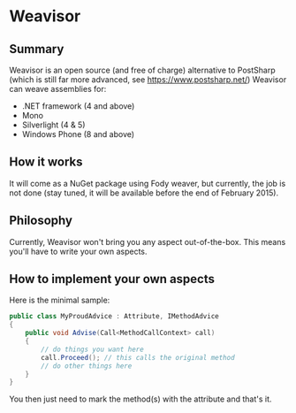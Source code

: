 # Weavisor

## Summary

Weavisor is an open source (and free of charge) alternative to PostSharp (which is still far more advanced, see https://www.postsharp.net/)
Weavisor can weave assemblies for:
* .NET framework (4 and above)
* Mono
* Silverlight (4 & 5)
* Windows Phone (8 and above)

## How it works

It will come as a NuGet package using Fody weaver, but currently, the job is not done (stay tuned, it will be available before the end of February 2015).

## Philosophy

Currently, Weavisor won't bring you any aspect out-of-the-box.
This means you'll have to write your own aspects.

## How to implement your own aspects

Here is the minimal sample:
```csharp
public class MyProudAdvice : Attribute, IMethodAdvice
{
	public void Advise(Call<MethodCallContext> call)
	{
	    // do things you want here
        call.Proceed(); // this calls the original method
		// do other things here
    }
}
```
You then just need to mark the method(s) with the attribute and that's it.
